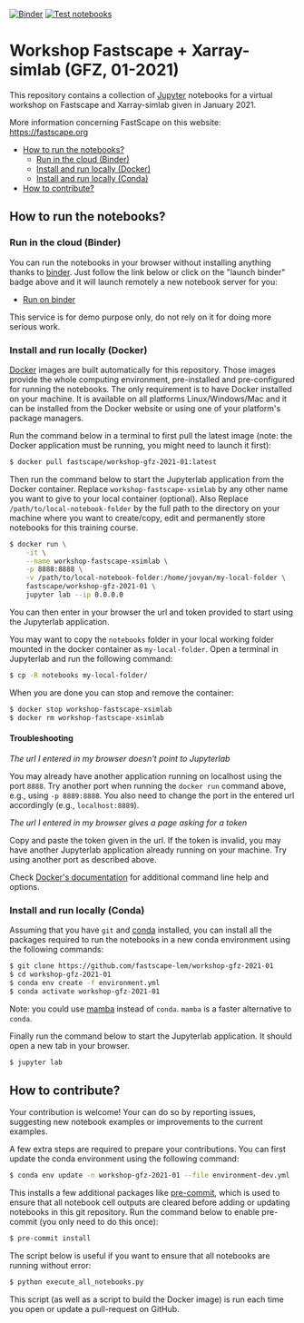 [![Binder](https://mybinder.org/badge_logo.svg)](https://mybinder.org/v2/gh/fastscape-lem/workshop-gfz-2021-01/main?urlpath=lab)
[![Test notebooks](https://github.com/fastscape-lem/workshop-gfz-2021-01/workflows/Test%20notebooks/badge.svg)](https://github.com/fastscape-lem/workshop-gfz-2021-01/actions)

# Workshop Fastscape + Xarray-simlab (GFZ, 01-2021)

This repository contains a collection of [Jupyter](http://jupyter.org/)
notebooks for a virtual workshop on Fastscape and Xarray-simlab given in January
2021.

More information concerning FastScape on this website: https://fastscape.org

- [How to run the notebooks?](#how-to-run-the-notebooks)
    - [Run in the cloud (Binder)](#run-in-the-cloud-binder)
    - [Install and run locally (Docker)](#install-and-run-locally-docker)
    - [Install and run locally (Conda)](#install-and-run-locally-conda)
- [How to contribute?](#how-to-contribute)

## How to run the notebooks?

### Run in the cloud (Binder)

You can run the notebooks in your browser without installing anything thanks to
[binder](https://mybinder.org/). Just follow the link below or click on the
"launch binder" badge above and it will launch remotely a new notebook server
for you:

- [Run on binder](https://mybinder.org/v2/gh/fastscape-lem/workshop-gfz-2021-01/main?urlpath=lab)

This service is for demo purpose only, do not rely on it for doing more serious
work.

### Install and run locally (Docker)

[Docker](https://www.docker.com/) images are built automatically for this
repository. Those images provide the whole computing environment, pre-installed
and pre-configured for running the notebooks. The only requirement is to
have Docker installed on your machine. It is available on all platforms
Linux/Windows/Mac and it can be installed from the Docker website or using one
of your platform's package managers.

Run the command below in a terminal to first pull the latest image (note: the
Docker application must be running, you might need to launch it first):

```bash
$ docker pull fastscape/workshop-gfz-2021-01:latest
```

Then run the command below to start the Jupyterlab application from the Docker
container. Replace `workshop-fastscape-xsimlab` by any other name you want to
give to your local container (optional). Also Replace
`/path/to/local-notebook-folder` by the full path to the directory on your
machine where you want to create/copy, edit and permanently store notebooks for
this training course.

```bash
$ docker run \
    -it \
    --name workshop-fastscape-xsimlab \
    -p 8888:8888 \
    -v /path/to/local-notebook-folder:/home/jovyan/my-local-folder \
    fastscape/workshop-gfz-2021-01 \
    jupyter lab --ip 0.0.0.0
```

You can then enter in your browser the url and token provided to start using the
Jupyterlab application.

You may want to copy the `notebooks` folder in your local working folder mounted
in the docker container as `my-local-folder`. Open a terminal in Jupyterlab and
run the following command:

```bash
$ cp -R notebooks my-local-folder/
```

When you are done you can stop and remove the container:

``` bash
$ docker stop workshop-fastscape-xsimlab
$ docker rm workshop-fastscape-xsimlab
```

#### Troubleshooting

*The url I entered in my browser doesn't point to Jupyterlab*

You may already have another application running on localhost using the port
`8888`. Try another port when running the `docker run` command above, e.g.,
using `-p 8889:8888`. You also need to change the port in the entered url
accordingly (e.g., `localhost:8889`).

*The url I entered in my browser gives a page asking for a token*

Copy and paste the token given in the url. If the token is invalid, you may have
another Jupyterlab application already running on your machine. Try using
another port as described above.

Check [Docker's documentation](https://docs.docker.com/) for additional command
line help and options.

### Install and run locally (Conda)

Assuming that you have `git` and [conda](https://conda.io/docs/index.html)
installed, you can install all the packages required to run the notebooks in a
new conda environment using the following commands:

```bash
$ git clone https://github.com/fastscape-lem/workshop-gfz-2021-01
$ cd workshop-gfz-2021-01
$ conda env create -f environment.yml
$ conda activate workshop-gfz-2021-01
```

Note: you could use [mamba](https://github.com/mamba-org/mamba) instead of
`conda`. `mamba` is a faster alternative to `conda`.

Finally run the command below to start the Jupyterlab application. It should
open a new tab in your browser.

```bash
$ jupyter lab
```

## How to contribute?

Your contribution is welcome! Your can do so by reporting issues, suggesting new
notebook examples or improvements to the current examples.

A few extra steps are required to prepare your contributions. You can first
update the conda environment using the following command:

```bash
$ conda env update -n workshop-gfz-2021-01 --file environment-dev.yml 
```

This installs a few additional packages like
[pre-commit](https://pre-commit.com/), which is used to ensure that all notebook
cell outputs are cleared before adding or updating notebooks in this git
repository. Run the command below to enable pre-commit (you only need to do this
once):

```bash
$ pre-commit install
```

The script below is useful if you want to ensure that all notebooks are running
without error:

```bash
$ python execute_all_notebooks.py
```

This script (as well as a script to build the Docker image) is run each time you
open or update a pull-request on GitHub.
